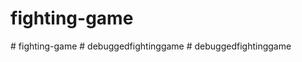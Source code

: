 ﻿# fighting-game
#   f i g h t i n g - g a m e  
 #   d e b u g g e d f i g h t i n g g a m e  
 #   d e b u g g e d f i g h t i n g g a m e  
 